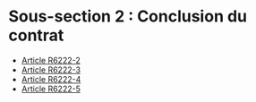 # Sous-section 2 : Conclusion du contrat

* [Article R6222-2](./LEGIARTI000018524175.md)
* [Article R6222-3](./LEGIARTI000018524173.md)
* [Article R6222-4](./LEGIARTI000029446022.md)
* [Article R6222-5](./LEGIARTI000029408928.md)
